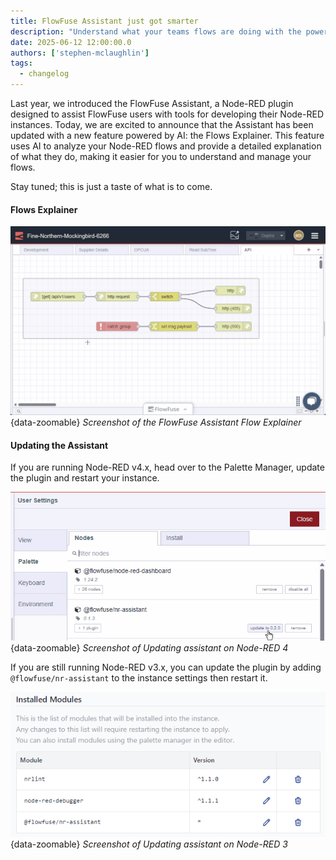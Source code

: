 ```yaml
---
title: FlowFuse Assistant just got smarter
description: "Understand what your teams flows are doing with the power of AI"
date: 2025-06-12 12:00:00.0  
authors: ['stephen-mclaughlin']
tags:
  - changelog
---
```


Last year, we introduced the FlowFuse Assistant, a Node-RED plugin designed to assist FlowFuse users with tools for developing their Node-RED instances. Today, we are excited to announce that the Assistant has been updated with a new feature powered by AI: the Flows Explainer. This feature uses AI to analyze your Node-RED flows and provide a detailed explanation of what they do, making it easier for you to understand and manage your flows.

Stay tuned; this is just a taste of what is to come.

#### Flows Explainer

![flowfuse-assistant-flow-explainer](./images/flowfuse-assistant-flow-explainer.gif){data-zoomable}
_Screenshot of the FlowFuse Assistant Flow Explainer_

#### Updating the Assistant
If you are running Node-RED v4.x, head over to the Palette Manager, update the plugin and restart your instance.

![Updating assistant on Node-RED 4](./images/assistant-update-nr4.png){data-zoomable}
_Screenshot of Updating assistant on Node-RED 4_

If you are still running Node-RED v3.x, you can update the plugin by adding `@flowfuse/nr-assistant` to the instance settings then restart it.

![Updating assistant on Node-RED 3](./images/assistant-update-nr3.png){data-zoomable}
_Screenshot of Updating assistant on Node-RED 3_


